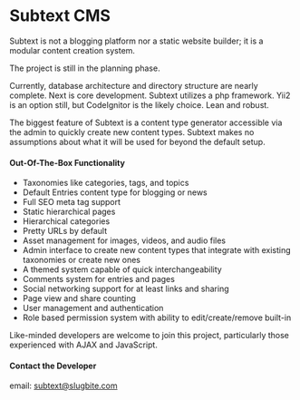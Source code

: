 # Subtext CMS
Subtext is not a blogging platform nor a static website builder; it is a modular content creation system.

The project is still in the planning phase.

Currently, database architecture and directory structure are nearly complete. Next is core development. Subtext utilizes a php framework. Yii2 is an option still, but CodeIgnitor is the likely choice. Lean and robust.

The biggest feature of Subtext is a content type generator accessible via the admin to quickly create new content types. Subtext makes no assumptions about what it will be used for beyond the default setup.

#### Out-Of-The-Box Functionality

- Taxonomies like categories, tags, and topics
- Default Entries content type for blogging or news
- Full SEO meta tag support
- Static hierarchical pages
- Hierarchical categories
- Pretty URLs by default
- Asset management for images, videos, and audio files
- Admin interface to create new content types that integrate with existing taxonomies or create new ones
- A themed system capable of quick interchangeability
- Comments system for entries and pages
- Social networking support for at least links and sharing
- Page view and share counting
- User management and authentication
- Role based permission system with ability to edit/create/remove built-in

Like-minded developers are welcome to join this project, particularly those experienced with AJAX and JavaScript.

#### Contact the Developer
email: subtext@slugbite.com
